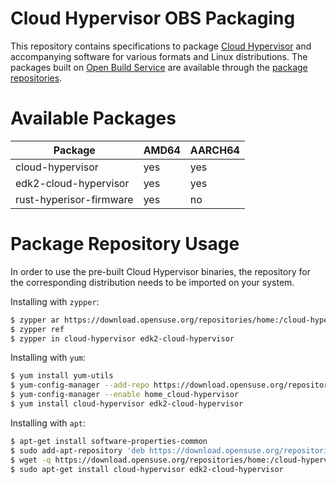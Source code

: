 # Cloud Hypervisor OBS Packaging

This repository contains specifications to package [Cloud Hypervisor](https://github.com/cloud-hypervisor/cloud-hypervisor) and accompanying software for various formats and Linux distributions. The packages built on [Open Build Service](https://build.opensuse.org/) are available through the [package repositories](https://download.opensuse.org/repositories/home:/cloud-hypervisor/).

# Available Packages

| Package | AMD64 | AARCH64 |
| ------- | ----- | ------- |
| cloud-hypervisor | yes | yes |
| edk2-cloud-hypervisor | yes | yes |
| rust-hyperisor-firmware | yes | no |

# Package Repository Usage
In order to use the pre-built Cloud Hypervisor binaries, the repository for the corresponding distribution needs to be imported on your system.

Installing with `zypper`:
```bash
$ zypper ar https://download.opensuse.org/repositories/home:/cloud-hypervisor/openSUSE_Tumbleweed/home:cloud-hypervisor.repo
$ zypper ref
$ zypper in cloud-hypervisor edk2-cloud-hypervisor
```

Installing with `yum`:
```bash
$ yum install yum-utils
$ yum-config-manager --add-repo https://download.opensuse.org/repositories/home:/cloud-hypervisor/Fedora_36/home:cloud-hypervisor.repo
$ yum-config-manager --enable home_cloud-hypervisor
$ yum install cloud-hypervisor edk2-cloud-hypervisor
```

Installing with `apt`:
```bash
$ apt-get install software-properties-common 
$ sudo add-apt-repository 'deb https://download.opensuse.org/repositories/home:/cloud-hypervisor/xUbuntu_20.04/ ./' 
$ wget -q https://download.opensuse.org/repositories/home:/cloud-hypervisor/xUbuntu_20.04/Release.key -O- | sudo apt-key add - 
$ sudo apt-get install cloud-hypervisor edk2-cloud-hypervisor
``` 

